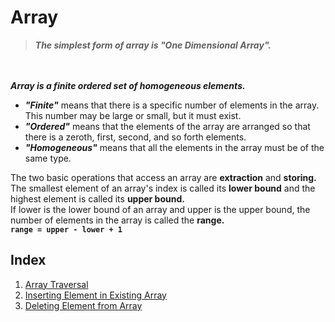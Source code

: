 # Array
> ***The simplest form of array is "One Dimensional Array".***

<br><br>
***Array is a finite ordered set of homogeneous elements.***
* ***"Finite"*** means that there is a specific number of elements in the array. This number may be large or small, but it must exist.
* ***"Ordered"*** means that the elements of the array are arranged so that there is a zeroth, first, second, and so forth elements.
* ***"Homogeneous"*** means that all the elements in the array must be of the same type.

The two basic operations that access an array are **extraction** and **storing.** <br>
The smallest element of an array's index is called its **lower bound** and the highest element is called its **upper bound.** <br>
If lower is the lower bound of an array and upper is the upper bound, the number of elements in the array is called the **range.** <br>
**`range = upper - lower + 1`**

## Index
1. [Array Traversal](https://github.com/bishtanuj/dataStructure/tree/main/Array/Array%20Traversal)
2. [Inserting Element in Existing Array](https://github.com/bishtanuj/dataStructure/tree/main/Array/Inserting%20Element%20in%20Existing%20Array)
3. [Deleting Element from Array](https://github.com/bishtanuj/dataStructure/tree/main/Array/Deleting%20Element%20from%20Array)
